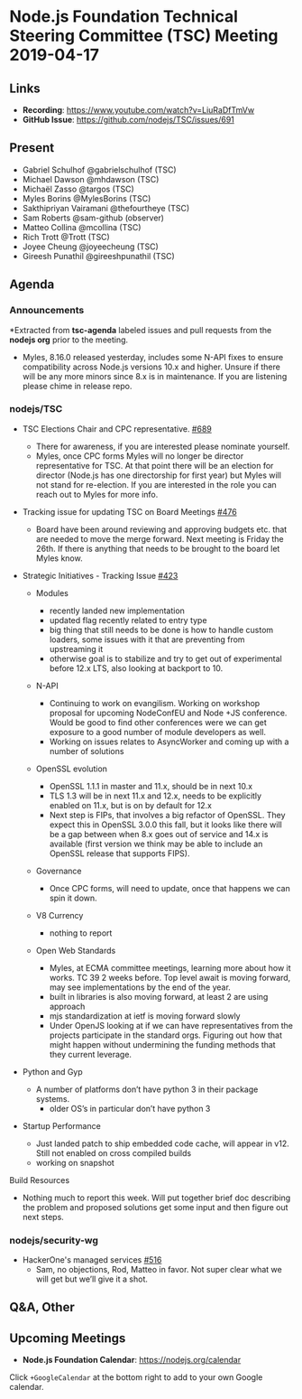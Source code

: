 # Node.js Foundation Technical Steering Committee (TSC) Meeting 2019-04-17

## Links

* **Recording**: <https://www.youtube.com/watch?v=LiuRaDfTmVw>
* **GitHub Issue**: <https://github.com/nodejs/TSC/issues/691>

## Present

* Gabriel Schulhof @gabrielschulhof (TSC)
* Michael Dawson @mhdawson (TSC)
* Michaël Zasso @targos (TSC)
* Myles Borins @MylesBorins (TSC)
* Sakthipriyan Vairamani @thefourtheye (TSC)
* Sam Roberts @sam-github (observer)
* Matteo Collina @mcollina (TSC)
* Rich Trott @Trott (TSC)
* Joyee Cheung @joyeecheung (TSC)
* Gireesh Punathil @gireeshpunathil (TSC)

## Agenda

### Announcements

*Extracted from **tsc-agenda** labeled issues and pull requests from the **nodejs org** prior to the meeting.

* Myles, 8.16.0 released yesterday, includes some N-API fixes to ensure compatibility across
  Node.js versions 10.x and higher.  Unsure if there will be any more minors since 8.x is in
  maintenance.  If you are listening please chime in release repo.

### nodejs/TSC

* TSC Elections Chair and CPC representative. [#689](https://github.com/nodejs/TSC/issues/689)
  * There for awareness, if you are interested please nominate yourself.
  * Myles, once CPC forms Myles will no longer be director representative for TSC.  At that point
    there will be an election for director (Node.js has one directorship for first year) but Myles will
    not stand for re-election. If you are interested in the role you can reach out to Myles for more
    info.

* Tracking issue for updating TSC on Board Meetings [#476](https://github.com/nodejs/TSC/issues/476)
  * Board have been around reviewing and approving budgets etc. that are needed to move
    the merge forward. Next meeting is Friday the 26th. If there is anything that needs to be
    brought to the board let Myles know.

* Strategic Initiatives - Tracking Issue [#423](https://github.com/nodejs/TSC/issues/423)
  * Modules
    * recently landed new implementation
    * updated flag recently related to entry type
    * big thing that still needs to be done is how to handle custom loaders, some issues with it
      that are preventing from upstreaming it
    * otherwise goal is to stabilize and try to get out of experimental before 12.x LTS, also
      looking at backport to 10.

  * N-API
    * Continuing to work on evangilism. Working on workshop proposal for upcoming
      NodeConfEU and Node +JS conference.  Would be good to find other conferences
      were we can get exposure to a good number of module developers as well.
    * Working on issues relates to AsyncWorker and coming up with a number of solutions

  * OpenSSL evolution
    * OpenSSL 1.1.1 in master and 11.x, should be in next 10.x
    * TLS 1.3 will be in next 11.x and 12.x, needs to be explicitly enabled on 11.x, but is on
      by default for 12.x
    * Next step is FIPs, that involves a big refactor of OpenSSL.  They expect this in
      OpenSSL 3.0.0 this fall, but it looks like there will be a gap between when 8.x goes out
      of service and 14.x is available (first version we think may be able to include an
      OpenSSL release that supports FIPS).

  * Governance
    * Once CPC forms, will need to update, once that happens we can spin it down.

  * V8 Currency
    * nothing to report

  * Open Web Standards
    * Myles, at ECMA committee meetings, learning more about how it works.  TC 39 2
      weeks before.  Top level await is moving forward, may see implementations by the
      end of the year.
    * built in libraries is also moving forward, at least 2 are using approach
    * mjs standardization at ietf is moving forward slowly
    * Under OpenJS looking at if we can have representatives from the projects
      participate in the standard orgs.  Figuring out how that might happen without undermining
      the funding  methods that they current leverage.

* Python and Gyp
  * A number of platforms don’t have python 3 in their package systems.
    * older OS’s in particular don’t have python 3

* Startup Performance
  * Just landed patch to ship embedded code cache, will appear in v12.  Still not
    enabled on cross compiled builds
  * working on snapshot

Build Resources
* Nothing much to report this week. Will put together brief doc describing the problem and
    proposed solutions get some input and then figure out next steps.

### nodejs/security-wg

* HackerOne's managed services [#516](https://github.com/nodejs/security-wg/issues/516)
  * Sam, no objections, Rod, Matteo in favor. Not super clear what we will get but we’ll
    give it a shot.

## Q&A, Other

## Upcoming Meetings

* **Node.js Foundation Calendar**: <https://nodejs.org/calendar>

Click `+GoogleCalendar` at the bottom right to add to your own Google calendar.
